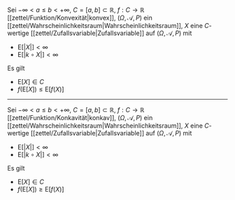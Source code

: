 Sei $-\infty \lt a \le b \lt +\infty$, $C = [a, b] \subset \mathbb{R}$, $f : C \to \mathbb{R}$ [[zettel/Funktion/Konvexität|konvex]], $(\Omega, \mathcal{A}, P)$ ein [[zettel/Wahrscheinlichkeitsraum|Wahrscheinlichkeitsraum]], $X$ eine $C$-wertige [[zettel/Zufallsvariable|Zufallsvariable]] auf $(\Omega, \mathcal{A}, P)$ mit
- $\text{E}[|X|] \lt \infty$
- $\text{E}[|k \circ X|] \lt \infty$

Es gilt
- $\text{E}[X] \in C$
- $f(\text{E}[X]) \le \text{E}[f(X)]$

---

Sei $-\infty \lt a \le b \lt +\infty$, $C = [a, b] \subset \mathbb{R}$, $f : C \to \mathbb{R}$ [[zettel/Funktion/Konkavität|konkav]], $(\Omega, \mathcal{A}, P)$ ein [[zettel/Wahrscheinlichkeitsraum|Wahrscheinlichkeitsraum]], $X$ eine $C$-wertige [[zettel/Zufallsvariable|Zufallsvariable]] auf $(\Omega, \mathcal{A}, P)$ mit
- $\text{E}[|X|] \lt \infty$
- $\text{E}[|k \circ X|] \lt \infty$

Es gilt
- $\text{E}[X] \in C$
- $f(\text{E}[X]) \ge \text{E}[f(X)]$